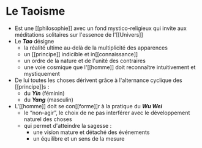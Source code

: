 # Le Taoisme

- Est une [[philosophie]] avec un fond mystico-religieux qui invite aux méditations solitaires sur l'essence de l'[[Univers]]
- Le ***Tao*** désigne
  - la réalité ultime au-delà de la multiplicité des apparences
  - un [[principe]] indicible et in[[connaissance]]
  - un ordre de la nature et de l'unité des contraires
  - une voie cosmique que l'[[homme]] doit reconnaître intuitivement et mystiquement
- De lui toutes les choses dérivent grâce à l'alternance cyclique des [[principe]]s :
  - du ***Yin*** (féminin)
  - du ***Yang*** (masculin)
- L'[[homme]] doit se con[[forme]]r à la pratique du ***Wu Wei***
  - le “non-agir”, le choix de ne pas interférer avec le développement naturel des choses
  - qui permet d'atteindre la sagesse :
    - une vision mature et détaché des événements
    - un équilibre et un sens de la mesure

